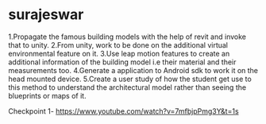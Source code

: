 # surajeswar
1.Propagate the famous building models with the help of revit and invoke that to unity.
2.From unity, work to be done on the additional virtual environmental feature on it.
3.Use leap motion features to create an additional information of the building model i.e their material and their measurements too.
4.Generate a application to Android sdk to work it on the head mounted device.
5.Create a user study of how the student get use to this method to understand the architectural model  rather than seeing the blueprints or maps of it. 


Checkpoint 1- https://www.youtube.com/watch?v=7mfbjpPmg3Y&t=1s
